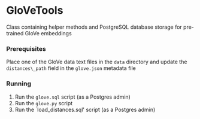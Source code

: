 # GloVeTools
Class containing helper methods and PostgreSQL database storage for pre-trained
GloVe embeddings

### Prerequisites
Place one of the GloVe data text files in the `data` directory and update the
`distances\_path` field in the `glove.json` metadata file

### Running 
1) Run the `glove.sql` script (as a Postgres admin)
2) Run the `glove.py` script
3) Run the `load_distances.sql' script (as a Postgres admin)
